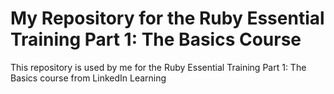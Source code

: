 # My Repository for the Ruby Essential Training Part 1: The Basics Course
This repository is used by me for the Ruby Essential Training Part 1: The Basics course from LinkedIn Learning